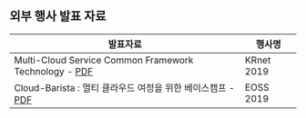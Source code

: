 ## 외부 행사 발표 자료

발표자료 | 행사명
--------------------------------- | ---------------------------------
Multi-Cloud Service Common Framework Technology - [PDF](https://github.com/cloud-barista/docs/blob/master/presentation/files/[KRnet2019]-Multi-Cloud_Service_Common_Framework_Technology.pdf) | KRnet 2019
Cloud-Barista : 멀티 클라우드 여정을 위한 베이스캠프 - [PDF](https://github.com/cloud-barista/docs/blob/master/presentation/files/[EOSS-2019]-멀티_클라우드_여정을_위한_베이스캠프.pdf) | EOSS 2019
